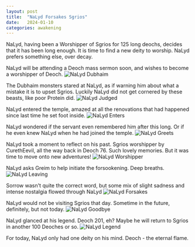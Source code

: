 ```yaml
---
layout: post
title:  "NaLyd Forsakes Sgrios"
date:   2024-01-10
categories: awakening
---
```


NaLyd, having been a Worshipper of Sgrios for 125 long deochs, decides that it has been long enough. It is time to find a new deity to worship. NaLyd prefers something else, over decay.

NaLyd will be attending a Deoch mass sermon soon, and wishes to become a worshipper of Deoch.
![NaLyd Dubhaim](/public/images/sgrios/forsaken/nalyd-dubhaim.png)

The Dubhaim monsters stared at NaLyd, as if warning him about what a mistake it is to upset Sgrios. Luckily NaLyd did not get cornered by these beasts, like poor Protein did.
![NaLyd Judged](/public/images/sgrios/forsaken/nalyd-judged.png)

NaLyd entered the temple, amazed at all the renovations that had happened since last time he set foot inside.
![NaLyd Enters](/public/images/sgrios/forsaken/nalyd-enters.png)

NaLyd wondered if the servant even remembered him after this long. Or if he even knew NaLyd when he had joined the temple.
![NaLyd Greets](/public/images/sgrios/forsaken/nalyd-greets.png)

NaLyd took a moment to reflect on his past. Sgrios worshipper by CurethEevil, all the way back in Deoch 76. Such lovely memories. But it was time to move onto new adventures!
![NaLyd Worshipper](/public/images/sgrios/forsaken/nalyd-worshipper.png)

NaLyd asks Greim to help initiate the forsookening. Deep breaths.
![NaLyd Leaving](/public/images/sgrios/forsaken/nalyd-leaving.png)

Sorrow wasn't quite the correct word, but some mix of slight sadness and intense nostalgia flowed through NaLyd
![NaLyd Forsakes](/public/images/sgrios/forsaken/nalyd-forsakes.png)

NaLyd would not be visiting Sgrios that day. Sometime in the future, definitely, but not today.
![NaLyd Goodbye](/public/images/sgrios/forsaken/nalyd-goodbye.png)

NaLyd glanced at his legend. Deoch 201, eh? Maybe he will return to Sgrios in another 100 Deoches or so.
![NaLyd Legend](/public/images/sgrios/forsaken/nalyd-legend.png)

For today, NaLyd only had one deity on his mind. Deoch - the eternal flame.